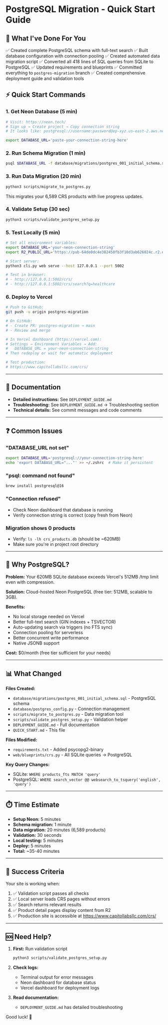 # PostgreSQL Migration - Quick Start Guide

## 🚀 What I've Done For You

✅ Created complete PostgreSQL schema with full-text search
✅ Built database configuration with connection pooling
✅ Created automated data migration script
✅ Converted all 418 lines of SQL queries from SQLite to PostgreSQL
✅ Updated requirements and blueprints
✅ Committed everything to `postgres-migration` branch
✅ Created comprehensive deployment guide and validation tools

## ⚡ Quick Start Commands

### 1. Get Neon Database (5 min)

```bash
# Visit: https://neon.tech/
# Sign up → Create project → Copy connection string
# It looks like: postgresql://username:password@ep-xyz.us-east-2.aws.neon.tech/neondb

export DATABASE_URL='paste-your-connection-string-here'
```

### 2. Run Schema Migration (1 min)

```bash
psql $DATABASE_URL -f database/migrations/postgres_001_initial_schema.sql
```

### 3. Run Data Migration (20 min)

```bash
python3 scripts/migrate_to_postgres.py
```

This migrates your 6,589 CRS products with live progress updates.

### 4. Validate Setup (30 sec)

```bash
python3 scripts/validate_postgres_setup.py
```

### 5. Test Locally (5 min)

```bash
# Set all environment variables:
export DATABASE_URL='your-neon-connection-string'
export R2_PUBLIC_URL='https://pub-64de0dc4e382450fb3f10d3ab626024c.r2.dev'

# Start server:
python3 cli.py web serve --host 127.0.0.1 --port 5002

# Test in browser:
# - http://127.0.0.1:5002/crs/
# - http://127.0.0.1:5002/crs/search?q=healthcare
```

### 6. Deploy to Vercel

```bash
# Push to GitHub:
git push -u origin postgres-migration

# On GitHub:
# - Create PR: postgres-migration → main
# - Review and merge

# In Vercel dashboard (https://vercel.com):
# Settings → Environment Variables → Add:
#   DATABASE_URL = your-neon-connection-string
# Then redeploy or wait for automatic deployment

# Test production:
# https://www.capitollabsllc.com/crs/
```

---

## 📖 Documentation

- **Detailed instructions:** See `DEPLOYMENT_GUIDE.md`
- **Troubleshooting:** See `DEPLOYMENT_GUIDE.md` → Troubleshooting section
- **Technical details:** See commit messages and code comments

---

## ❓ Common Issues

### "DATABASE_URL not set"
```bash
export DATABASE_URL='postgresql://your-connection-string-here'
echo 'export DATABASE_URL="..."' >> ~/.zshrc  # Make it persistent
```

### "psql: command not found"
```bash
brew install postgresql@16
```

### "Connection refused"
- Check Neon dashboard that database is running
- Verify connection string is correct (copy fresh from Neon)

### Migration shows 0 products
- Verify: `ls -lh crs_products.db` (should be ~620MB)
- Make sure you're in project root directory

---

## 🎯 Why PostgreSQL?

**Problem:** Your 620MB SQLite database exceeds Vercel's 512MB /tmp limit even with compression.

**Solution:** Cloud-hosted Neon PostgreSQL (free tier: 512MB, scalable to 3GB).

**Benefits:**
- No local storage needed on Vercel
- Better full-text search (GIN indexes + TSVECTOR)
- Auto-updating search via triggers (no FTS sync)
- Connection pooling for serverless
- Better concurrent write performance
- Native JSONB support

**Cost:** $0/month (free tier sufficient for your needs)

---

## 📊 What Changed

**Files Created:**
- `database/migrations/postgres_001_initial_schema.sql` - PostgreSQL schema
- `database/postgres_config.py` - Connection management
- `scripts/migrate_to_postgres.py` - Data migration tool
- `scripts/validate_postgres_setup.py` - Validation helper
- `DEPLOYMENT_GUIDE.md` - Full documentation
- `QUICK_START.md` - This file

**Files Modified:**
- `requirements.txt` - Added psycopg2-binary
- `web/blueprints/crs.py` - All SQLite queries → PostgreSQL

**Key Query Changes:**
- SQLite: `WHERE products_fts MATCH 'query'`
- PostgreSQL: `WHERE search_vector @@ websearch_to_tsquery('english', 'query')`

---

## ⏱️ Time Estimate

- **Setup Neon:** 5 minutes
- **Schema migration:** 1 minute
- **Data migration:** 20 minutes (6,589 products)
- **Validation:** 30 seconds
- **Local testing:** 5 minutes
- **Deploy:** 5 minutes
- **Total:** ~35-40 minutes

---

## 🎉 Success Criteria

Your site is working when:

1. ✅ Validation script passes all checks
2. ✅ Local server loads CRS pages without errors
3. ✅ Search returns relevant results
4. ✅ Product detail pages display content from R2
5. ✅ Production site is accessible at https://www.capitollabsllc.com/crs/

---

## 🆘 Need Help?

1. **First:** Run validation script
   ```bash
   python3 scripts/validate_postgres_setup.py
   ```

2. **Check logs:**
   - Terminal output for error messages
   - Neon dashboard for database status
   - Vercel dashboard for deployment logs

3. **Read documentation:**
   - `DEPLOYMENT_GUIDE.md` has detailed troubleshooting

Good luck! 🚀
